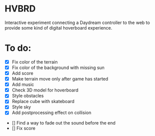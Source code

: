 # HVBRD

Interactive experiment connecting a Daydream controller to the web to provide some kind of digital hoverboard experience.

# To do:

- [x] Fix color of the terrain
- [x] Fix color of the background with missing sun
- [x] Add score
- [x] Make terrain move only after game has started
- [x] Add music
- [x] Check 3D model for hoverboard
- [x] Style obstacles
- [x] Replace cube with skateboard
- [x] Style sky
- [x] Add postprocessing effect on collision
- [] Find a way to fade out the sound before the end
- [] Fix score